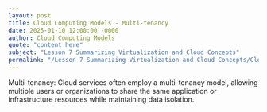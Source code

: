 ```yaml
---
layout: post
title: Cloud Computing Models - Multi-tenancy
date: 2025-01-10 12:00:00 -0000
author: Cloud Computing Models
quote: "content here"
subject: "Lesson 7 Summarizing Virtualization and Cloud Concepts"
permalink: "/Lesson 7 Summarizing Virtualization and Cloud Concepts/Cloud Computing Models/Cloud Computing Models - Multi-tenancy"
---
```


Multi-tenancy: Cloud services often employ a multi-tenancy model, allowing multiple users or organizations to share the same application or infrastructure resources while maintaining data isolation.
